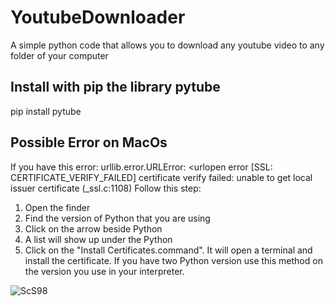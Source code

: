 # YoutubeDownloader
 A simple python code that allows you to download any youtube video to any folder of your computer

## Install with pip the library pytube
pip install pytube

## Possible Error on MacOs
If you have this error: urllib.error.URLError: <urlopen error [SSL: CERTIFICATE_VERIFY_FAILED] certificate verify failed: unable to get local issuer certificate (_ssl.c:1108)
Follow this step:
  1. Open the finder
  2. Find the version of Python that you are using
  3. Click on the arrow beside Python
  4. A list will show up under the Python
  5. Click on the "Install Certificates.command". It will open a terminal and install the certificate.
If you have two Python version use this method on the version you use in your interpreter.

![ScS98](https://user-images.githubusercontent.com/79142711/168766911-dc1a09ae-3c82-46e6-8617-f93228627990.png)
